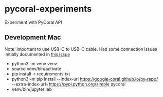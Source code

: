 # pycoral-experiments
Experiment with PyCoral API


## Development Mac
Note: important to use USB-C to USB-C cable. Had some connection issues initially documented in [this issue](https://github.com/google-coral/pycoral/issues/35)

* python3 -m venv venv
* source venv/bin/activate
* pip install -r requirements.txt
* python3 -m pip install --index-url https://google-coral.github.io/py-repo/ --extra-index-url=https://pypi.python.org/simple pycoral
* venv/bin/jupyter lab
